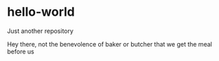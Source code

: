 # hello-world
Just another repository

Hey there, not the benevolence of baker or butcher that we get the meal before us
